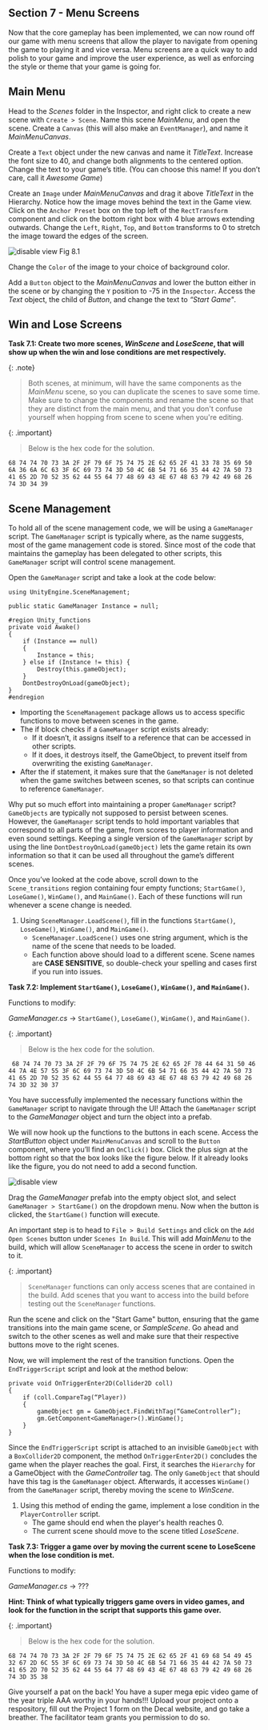 ## Section 7 - Menu Screens

Now that the core gameplay has been implemented, we can now round off our game with menu screens that allow the player to navigate from opening the game to playing it and vice versa. Menu screens are a quick way to add polish to your game and improve the user experience, as well as enforcing the style or theme that your game is going for.

## Main Menu
Head to the *Scenes* folder in the Inspector, and right click to create a new scene with `Create > Scene`. Name this scene *MainMenu*, and open the scene. Create a `Canvas` (this will also make an `EventManager`), and name it *MainMenuCanvas*. 

Create a `Text` object under the new canvas and name it *TitleText*. Increase the font size to 40, and change both alignments to the centered option. Change the text to your game’s title. (You can choose this name! If you don’t care, call it *Awesome Game*) 

Create an `Image` under *MainMenuCanvas* and drag it above *TitleText* in the Hierarchy. Notice how the image moves behind the text in the Game view. Click on the `Anchor Preset` box on the top left of the `RectTransform` component and click on the bottom right box with 4 blue arrows extending outwards. Change the `Left`, `Right`, `Top`, and `Bottom` transforms to 0 to stretch the image toward the edges of the screen. 

![disable view](images/fig8.1.png)
Fig 8.1

Change the `Color` of the image to your choice of background color. 

Add a `Button` object to the *MainMenuCanvas* and lower the button either in the scene or by changing the `Y` position to -75 in the `Inspector`. Access the *Text* object, the child of *Button*, and change the text to *“Start Game"*.

## Win and Lose Screens

**Task 7.1: Create two more scenes, *WinScene* and *LoseScene*, that will show up when the win and lose conditions are met respectively.**

{: .note}
> Both scenes, at minimum, will have the same components as the *MainMenu* scene, so you can duplicate the scenes to save some time. Make sure to change the components and rename the scene so that they are distinct from the main menu, and that you don't confuse yourself when hopping from scene to scene when you're editing.

{: .important}
> Below is the hex code for the solution.
``` 
68 74 74 70 73 3A 2F 2F 79 6F 75 74 75 2E 62 65 2F 41 33 78 35 69 50 6A 36 6A 6C 63 3F 6C 69 73 74 3D 50 4C 6B 54 71 66 35 44 42 7A 50 73 41 65 2D 70 52 35 62 44 55 64 77 48 69 43 4E 67 48 63 79 42 49 68 26 74 3D 34 39 
```

## Scene Management

To hold all of the scene management code, we will be using a `GameManager` script. The `GameManager` script is typically where, as the name suggests, most of the game management code is stored. Since most of the code that maintains the gameplay has been delegated to other scripts, this `GameManager` script will control scene management.

Open the `GameManager` script and take a look at the code below:

```
using UnityEngine.SceneManagement;

public static GameManager Instance = null;

#region Unity_functions
private void Awake()
{
    if (Instance == null)
	{
		Instance = this;
	} else if (Instance != this) {
		Destroy(this.gameObject);
	}
	DontDestroyOnLoad(gameObject);
}
#endregion
```

- Importing the `SceneManagement` package allows us to access specific functions to move between scenes in the game.
- The if block checks if a `GameManager` script exists already:
    - If it doesn’t, it assigns itself to a reference that can be accessed in other scripts.
    - If it does, it destroys itself, the GameObject, to prevent itself from overwriting the existing `GameManager`.
- After the if statement, it makes sure that the `GameManager` is not deleted when the game switches between scenes, so that scripts can continue to reference `GameManager`.

Why put so much effort into maintaining a proper `GameManager` script? `GameObjects` are typically not supposed to persist between scenes. However, the `GameManager` script tends to hold important variables that correspond to all parts of the game, from scores to player information and even sound settings. Keeping a single version of the `GameManager` script by using the line `DontDestroyOnLoad(gameObject)` lets the game retain its own information so that it can be used all throughout the game’s different scenes.

Once you’ve looked at the code above, scroll down to the `Scene_transitions` region containing four empty functions; `StartGame()`, `LoseGame()`, `WinGame()`, and `MainGame()`. Each of these functions will run whenever a scene change is needed.

1. Using `SceneManager.LoadScene()`, fill in the functions `StartGame()`, `LoseGame()`, `WinGame()`, and `MainGame()`.
	- `SceneManager.LoadScene()` uses one string argument, which is the name of the scene that needs to be loaded. 
	- Each function above should load to a different scene. Scene names are **CASE SENSITIVE**, so double-check your spelling and cases first if you run into issues.


**Task 7.2: Implement `StartGame()`, `LoseGame()`, `WinGame()`, and `MainGame()`.**

Functions to modify:

*GameManager.cs* -> `StartGame()`, `LoseGame()`, `WinGame()`, and `MainGame()`.

{: .important}
> Below is the hex code for the solution.
```
 68 74 74 70 73 3A 2F 2F 79 6F 75 74 75 2E 62 65 2F 78 44 64 31 50 46 44 7A 4E 57 55 3F 6C 69 73 74 3D 50 4C 6B 54 71 66 35 44 42 7A 50 73 41 65 2D 70 52 35 62 44 55 64 77 48 69 43 4E 67 48 63 79 42 49 68 26 74 3D 32 30 37 
```

You have successfully implemented the necessary functions within the `GameManager` script to navigate through the UI! Attach the `GameManager` script to the *GameManager* object and turn the object into a prefab.

We will now hook up the functions to the buttons in each scene. Access the *StartButton* object under `MainMenuCanvas` and scroll to the `Button` component, where you’ll find an `OnClick()` box. Click the plus sign at the bottom right so that the box looks like the figure below. If it already looks like the figure, you do not need to add a second function.	

![disable view](images/fig8.2.png)

Drag the *GameManager* prefab into the empty object slot, and select `GameManager > StartGame()` on the dropdown menu. Now when the button is clicked, the `StartGame()` function will execute.

An important step is to head to `File > Build Settings` and click on the `Add Open Scenes` button under `Scenes In Build`. This will add *MainMenu* to the build, which will allow `SceneManager` to access the scene in order to switch to it.

{: .important}
> `SceneManager` functions can only access scenes that are contained in the build. Add scenes that you want to access into the build before testing out the `SceneManager` functions.

Run the scene and click on the "Start Game" button, ensuring that the game transitions into the main game scene, or *SampleScene*. Go ahead and switch to the other scenes as well and make sure that their respective buttons move to the right scenes.

Now, we will implement the rest of the transition functions. Open the `EndTriggerScript` script and look at the method below:

```
private void OnTriggerEnter2D(Collider2D coll)
{
	if (coll.CompareTag(“Player))
	{
		gameObject gm = GameObject.FindWithTag(“GameController”);
		gm.GetComponent<GameManager>().WinGame();
	}
}
```

Since the `EndTriggerScript` script is attached to an invisible `GameObject` with a `BoxCollider2D` component, the method `OnTriggerEnter2D()` concludes the game when the player reaches the goal.
First, it searches the `Hierarchy` for a GameObject with the *GameController* tag. The only `GameObject` that should have this tag is the `GameManager` object.
Afterwards, it accesses `WinGame()` from the `GameManager` script, thereby moving the scene to *WinScene*.

1. Using this method of ending the game, implement a lose condition in the `PlayerController` script.
	- The game should end when the player's health reaches 0.
	- The current scene should move to the scene titled *LoseScene*.

**Task 7.3: Trigger a game over by moving the current scene to LoseScene when the lose condition is met.**

Functions to modify:

*GameManager.cs* -> ???

**Hint: Think of what typically triggers game overs in video games, and look for the function in the script that supports this game over.**

{: .important}
> Below is the hex code for the solution.
``` 
68 74 74 70 73 3A 2F 2F 79 6F 75 74 75 2E 62 65 2F 41 69 68 54 49 45 32 67 2D 6C 55 3F 6C 69 73 74 3D 50 4C 6B 54 71 66 35 44 42 7A 50 73 41 65 2D 70 52 35 62 44 55 64 77 48 69 43 4E 67 48 63 79 42 49 68 26 74 3D 35 38 
```

Give yourself a pat on the back! You have a super mega epic video game of the year triple AAA worthy in your hands!!! Upload your project onto a respository, fill out the Project 1 form on the Decal website, and go take a breather. The facilitator team grants you permission to do so.